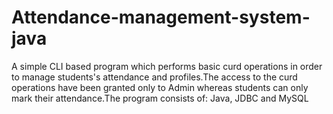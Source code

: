 # Attendance-management-system-java
A simple CLI based program which performs basic curd operations in order to manage students's attendance and profiles.The access to the curd operations have been granted only to Admin whereas students can only mark their attendance.The program consists of: 
Java, JDBC and MySQL
